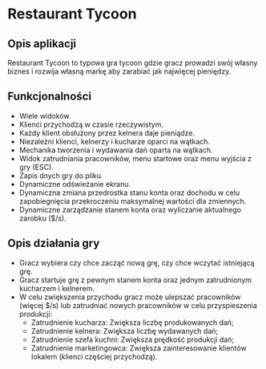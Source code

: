 # Restaurant Tycoon
## Opis aplikacji
Restaurant Tycoon to typowa gra tycoon gdzie gracz prowadzi swój własny biznes i rozwija własną markę aby zarabiać jak najwięcej pieniędzy.

## Funkcjonalności
- Wiele widoków.
- Klienci przychodzą w czasie rzeczywistym.
- Każdy klient obsłużony przez kelnera daje pieniądze.
- Niezależni klienci, kelnerzy i kucharze oparci na wątkach.
- Mechanika tworzenia i wydawania dań oparta na wątkach.
- Widok zatrudniania pracowników, menu startowe oraz menu wyjścia z gry (ESC).
- Zapis dnych gry do pliku.
- Dynamiczne odświeżanie ekranu.
- Dynamiczna zmiana przedrostka stanu konta oraz dochodu w celu zapobiegnięcia przekroczeniu maksymalnej wartości dla zmiennych.
- Dynamiczne zarządzanie stanem konta oraz wyliczanie aktualnego zarobku ($/s).

## Opis działania gry
- Gracz wybiera czy chce zacząć nową grę, czy chce wczytać istniejącą grę.
- Gracz startuje grę z pewnym stanem konta oraz jednym zatrudnionym kucharzem i kelnerem.
- W celu zwiększenia przychodu gracz może ulepszać pracowników (więcej $/s) lub zatrudniać nowych pracowników w celu przyspieszenia produkcji:
  - Zatrudnienie kucharza: Zwiększa liczbę produkowanych dań;
  - Zatrudnienie kelnera: Zwiększa liczbę wydawanych dań;
  - Zatrudnienie szefa kuchni: Zwiększa prędkość produkcji dań;
  - Zatrudnienie marketingowca: Zwiększa zainteresowanie klientów lokalem (klienci częściej przychodzą).
